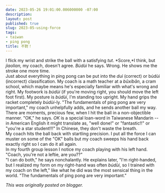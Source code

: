 ```yaml
---
date: 2023-05-26 19:01:00.006000000 -07:00
description:
layout: post
published: true
slug: 2023-05-using-force
tags:
- taiwan
- ping pong
title: 不對！
---
```

I flick my wrist and strike the ball with a satisfying *tut*. *Score,*I think, but *jìaolìan,* my coach, doesn't agree. *Búdùi* he says. Wrong. He shows me the stroke one more time.  
Just about everything in ping pong can be put into the *duì* (correct) or búdùi (incorrect) classification. My coach is a math teacher at a *bǔxíbān*, a cram school, which maybe means he's especially familiar with what's wrong and right. My footwork is *búdùi* (if you're moving right, you should move the left foot first). My posture is *búdùi*, I'm standing too upright. My hand grips the racket completely *búdùi*-ly. "The fundamentals of ping pong are very important," my coach unhelpfully adds, and he sends another ball my way.  
There are moments, precious few, when I hit the ball in a non-objectible manner. "OK," he says. *OK* is a special loan-word in Taiwanese Mandarin -- in American English it might translate as, "well done!" or "fantastic!!" or "you're a star student!!!" In Chinese, they don't waste the breath.  
My coach hits the ball back with startling precision. I put all the force I can muster on some of the "OK" balls but my coach sweeps his hand back exactly right so I can do it all again.   
In my fourth group lesson I notice my coach playing with his left hand.  
"Coach, you're not a leftie, are you??"   
"I can do both," he says nonchalantly. He explains later, "I'm right-handed, but I realized my form on my right-hand was often *búdùi*, so I trained with my coach on the left," like what he did was the most sensical thing in the world. "The fundamentals of ping pong are very important."

*This was originally posted on blogger.*
